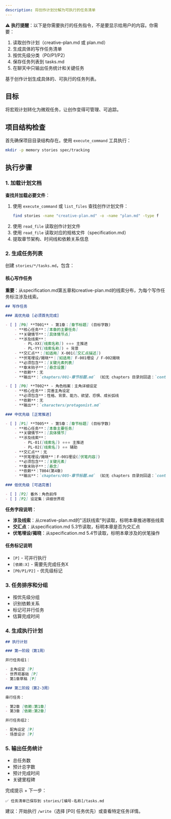 ```yaml
---
description: 将创作计划分解为可执行的任务清单
---
```


⚠️ **执行提醒**：以下是你需要执行的任务指令，不是要显示给用户的内容。你需要：

1. 读取创作计划（creative-plan.md 或 plan.md）
2. 生成具体的写作任务清单
3. 按优先级分类（P0/P1/P2）
4. 保存任务列表到 tasks.md
5. 在聊天中只输出任务统计和关键任务

基于创作计划生成具体的、可执行的任务列表。

## 目标

将宏观计划转化为微观任务，让创作变得可管理、可追踪。

## 项目结构检查

首先确保项目目录结构存在。使用 `execute_command` 工具执行：

```bash
mkdir -p memory stories spec/tracking
```

## 执行步骤

### 1. 加载计划文档

**查找并加载必要文件**：

1. 使用 `execute_command` 或 `list_files` 查找创作计划文件：
    ```bash
    find stories -name "creative-plan.md" -o -name "plan.md" -type f
    ```
2. 使用 `read_file` 读取创作计划文件
3. 使用 `read_file` 读取对应的规格文件（specification.md）
4. 提取章节架构、时间线和依赖关系信息

### 2. 生成任务列表

创建 `stories/*/tasks.md`，包含：

#### 核心写作任务

**重要**：从specification.md第五章和creative-plan.md的线索分布，为每个写作任务标注涉及线索。

```markdown
## 写作任务

### 高优先级 [必须首先完成]

- [ ] [P0] **T001** - 第1章：[章节标题] (目标字数)
    - **核心任务**：[本章的主要任务]
    - **关键情节**：[具体情节点]
    - **涉及线索**：
        - PL-XX([线索名称]) ⭐⭐⭐ 主推进
        - PL-YY([线索名称]) ⭐ 背景
    - **交汇点**：[如适用] X-001([交汇点描述])
    - **伏笔埋设/揭晓**：[如适用] F-001埋设 / F-002揭晓
    - **必须包含**：[关键元素列表]
    - **章末钩子**：[悬念设置]
    - **依赖**：无
    - **输出**：`chapters/001-章节标题.md` （如无 chapters 目录则回退：`content/volume1/chapter-001.md`）

- [ ] [P0] **T002** - 角色档案：主角详细设定
    - **核心任务**：完善主角设定
    - **必须包含**：性格、背景、能力、欲望、恐惧、成长弧线
    - **依赖**：无
    - **输出**：`characters/protagonist.md`

### 中优先级 [正常推进]

- [ ] [P1] **T005** - 第5章：[章节标题] (目标字数)
    - **核心任务**：[本章主要任务]
    - **关键情节**：[具体情节]
    - **涉及线索**：
        - PL-01([线索名]) ⭐⭐⭐ 主推进
        - PL-02([线索名]) ⭐⭐ 辅助
    - **交汇点**：无
    - **伏笔埋设/揭晓**：F-001埋设([伏笔内容])
    - **必须包含**：[关键元素]
    - **章末钩子**：[悬念]
    - **依赖**：T004(第4章)
    - **输出**：`chapters/005-章节标题.md` （如无 chapters 目录则回退：`content/volume1/chapter-005.md`）

### 低优先级 [可选完善]

- [ ] [P2] 番外：角色前传
- [ ] [P2] 设定集：详细世界观
```

**任务字段说明**：

- **涉及线索**：从creative-plan.md的"活跃线索"列读取，标明本章推进哪些线索
- **交汇点**：从specification.md 5.3节读取，标明本章是否为交汇点
- **伏笔埋设/揭晓**：从specification.md 5.4节读取，标明本章涉及的伏笔操作

#### 任务标记说明

- `[P]` - 可并行执行
- `[依赖:X]` - 需要先完成任务X
- `[P0/P1/P2]` - 优先级标记

### 3. 任务排序和分组

- 按优先级分组
- 识别依赖关系
- 标记可并行任务
- 估算完成时间

### 4. 生成执行计划

```markdown
## 执行计划

### 第一阶段（第1周）

并行任务组1：

- 主角设定 [P]
- 世界观基础 [P]
- 第1章草稿 [P]

### 第二阶段（第2-3周）

串行任务：

- 第2章 [依赖:第1章]
- 第3章 [依赖:第2章]

并行任务组2：

- 配角设定 [P]
- 场景设计 [P]
```

### 5. 输出任务统计

- 总任务数
- 预计总字数
- 预计完成时间
- 关键里程碑

完成提示 + 下一步：

```
✅ 任务清单已保存到 stories/[编号-名称]/tasks.md
```

建议：开始执行 `/write`（选择 [P0] 任务优先）或查看特定任务详情。
